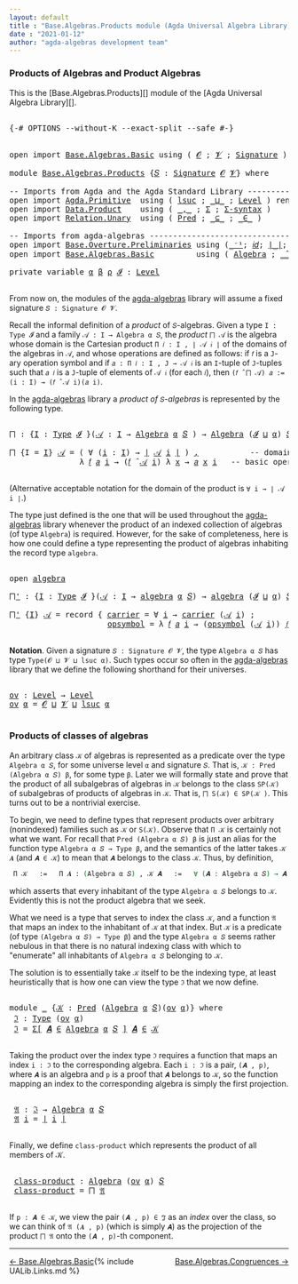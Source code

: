 ```yaml
---
layout: default
title : "Base.Algebras.Products module (Agda Universal Algebra Library)"
date : "2021-01-12"
author: "agda-algebras development team"
---
```


### <a id="products-of-algebras-and-product-algebras">Products of Algebras and Product Algebras</a>

This is the [Base.Algebras.Products][] module of the [Agda Universal Algebra Library][].

<pre class="Agda">

<a id="365" class="Symbol">{-#</a> <a id="369" class="Keyword">OPTIONS</a> <a id="377" class="Pragma">--without-K</a> <a id="389" class="Pragma">--exact-split</a> <a id="403" class="Pragma">--safe</a> <a id="410" class="Symbol">#-}</a>


<a id="416" class="Keyword">open</a> <a id="421" class="Keyword">import</a> <a id="428" href="Base.Algebras.Basic.html" class="Module">Base.Algebras.Basic</a> <a id="448" class="Keyword">using</a> <a id="454" class="Symbol">(</a> <a id="456" href="Base.Algebras.Basic.html#1160" class="Generalizable">𝓞</a> <a id="458" class="Symbol">;</a> <a id="460" href="Base.Algebras.Basic.html#1162" class="Generalizable">𝓥</a> <a id="462" class="Symbol">;</a> <a id="464" href="Base.Algebras.Basic.html#3888" class="Function">Signature</a> <a id="474" class="Symbol">)</a>

<a id="477" class="Keyword">module</a> <a id="484" href="Base.Algebras.Products.html" class="Module">Base.Algebras.Products</a> <a id="507" class="Symbol">{</a><a id="508" href="Base.Algebras.Products.html#508" class="Bound">𝑆</a> <a id="510" class="Symbol">:</a> <a id="512" href="Base.Algebras.Basic.html#3888" class="Function">Signature</a> <a id="522" href="Base.Algebras.Basic.html#1160" class="Generalizable">𝓞</a> <a id="524" href="Base.Algebras.Basic.html#1162" class="Generalizable">𝓥</a><a id="525" class="Symbol">}</a> <a id="527" class="Keyword">where</a>

<a id="534" class="Comment">-- Imports from Agda and the Agda Standard Library ------------------------------</a>
<a id="616" class="Keyword">open</a> <a id="621" class="Keyword">import</a> <a id="628" href="Agda.Primitive.html" class="Module">Agda.Primitive</a>  <a id="644" class="Keyword">using</a> <a id="650" class="Symbol">(</a> <a id="652" href="Agda.Primitive.html#780" class="Primitive">lsuc</a> <a id="657" class="Symbol">;</a> <a id="659" href="Agda.Primitive.html#810" class="Primitive Operator">_⊔_</a> <a id="663" class="Symbol">;</a> <a id="665" href="Agda.Primitive.html#597" class="Postulate">Level</a> <a id="671" class="Symbol">)</a> <a id="673" class="Keyword">renaming</a> <a id="682" class="Symbol">(</a> <a id="684" href="Agda.Primitive.html#326" class="Primitive">Set</a> <a id="688" class="Symbol">to</a> <a id="691" class="Primitive">Type</a> <a id="696" class="Symbol">)</a>
<a id="698" class="Keyword">open</a> <a id="703" class="Keyword">import</a> <a id="710" href="Data.Product.html" class="Module">Data.Product</a>    <a id="726" class="Keyword">using</a> <a id="732" class="Symbol">(</a> <a id="734" href="Agda.Builtin.Sigma.html#236" class="InductiveConstructor Operator">_,_</a> <a id="738" class="Symbol">;</a> <a id="740" href="Agda.Builtin.Sigma.html#166" class="Record">Σ</a> <a id="742" class="Symbol">;</a> <a id="744" href="Data.Product.html#916" class="Function">Σ-syntax</a> <a id="753" class="Symbol">)</a>
<a id="755" class="Keyword">open</a> <a id="760" class="Keyword">import</a> <a id="767" href="Relation.Unary.html" class="Module">Relation.Unary</a>  <a id="783" class="Keyword">using</a> <a id="789" class="Symbol">(</a> <a id="791" href="Relation.Unary.html#1101" class="Function">Pred</a> <a id="796" class="Symbol">;</a> <a id="798" href="Relation.Unary.html#1742" class="Function Operator">_⊆_</a> <a id="802" class="Symbol">;</a> <a id="804" href="Relation.Unary.html#1523" class="Function Operator">_∈_</a> <a id="808" class="Symbol">)</a>

<a id="811" class="Comment">-- Imports from agda-algebras ---------------------------------------------------</a>
<a id="893" class="Keyword">open</a> <a id="898" class="Keyword">import</a> <a id="905" href="Base.Overture.Preliminaries.html" class="Module">Base.Overture.Preliminaries</a> <a id="933" class="Keyword">using</a> <a id="939" class="Symbol">(</a><a id="940" href="Base.Overture.Preliminaries.html#4995" class="Function Operator">_⁻¹</a><a id="943" class="Symbol">;</a> <a id="945" href="Base.Overture.Preliminaries.html#5394" class="Function">𝑖𝑑</a><a id="947" class="Symbol">;</a> <a id="949" href="Base.Overture.Preliminaries.html#4402" class="Function Operator">∣_∣</a><a id="952" class="Symbol">;</a> <a id="954" href="Base.Overture.Preliminaries.html#4440" class="Function Operator">∥_∥</a><a id="957" class="Symbol">)</a>
<a id="959" class="Keyword">open</a> <a id="964" class="Keyword">import</a> <a id="971" href="Base.Algebras.Basic.html" class="Module">Base.Algebras.Basic</a>         <a id="999" class="Keyword">using</a> <a id="1005" class="Symbol">(</a> <a id="1007" href="Base.Algebras.Basic.html#6257" class="Function">Algebra</a> <a id="1015" class="Symbol">;</a> <a id="1017" href="Base.Algebras.Basic.html#9364" class="Function Operator">_̂_</a> <a id="1021" class="Symbol">;</a> <a id="1023" href="Base.Algebras.Basic.html#8298" class="Record">algebra</a> <a id="1031" class="Symbol">)</a>

<a id="1034" class="Keyword">private</a> <a id="1042" class="Keyword">variable</a> <a id="1051" href="Base.Algebras.Products.html#1051" class="Generalizable">α</a> <a id="1053" href="Base.Algebras.Products.html#1053" class="Generalizable">β</a> <a id="1055" href="Base.Algebras.Products.html#1055" class="Generalizable">ρ</a> <a id="1057" href="Base.Algebras.Products.html#1057" class="Generalizable">𝓘</a> <a id="1059" class="Symbol">:</a> <a id="1061" href="Agda.Primitive.html#597" class="Postulate">Level</a>

</pre>

From now on, the modules of the [agda-algebras](https://github.com/ualib/agda-algebras) library will assume a fixed signature `𝑆 : Signature 𝓞 𝓥`.

Recall the informal definition of a *product* of `𝑆`-algebras. Given a type `I : Type 𝓘` and a family `𝒜 : I → Algebra α 𝑆`, the *product* `⨅ 𝒜` is the algebra whose domain is the Cartesian product `Π 𝑖 ꞉ I , ∣ 𝒜 𝑖 ∣` of the domains of the algebras in `𝒜`, and whose operations are defined as follows: if `𝑓` is a `J`-ary operation symbol and if `𝑎 : Π 𝑖 ꞉ I , J → 𝒜 𝑖` is an `I`-tuple of `J`-tuples such that `𝑎 𝑖` is a `J`-tuple of elements of `𝒜 𝑖` (for each `𝑖`), then `(𝑓 ̂ ⨅ 𝒜) 𝑎 := (i : I) → (𝑓 ̂ 𝒜 i)(𝑎 i)`.

In the [agda-algebras](https://github.com/ualib/agda-algebras) library a *product of* `𝑆`-*algebras* is represented by the following type.

<pre class="Agda">

<a id="⨅"></a><a id="1899" href="Base.Algebras.Products.html#1899" class="Function">⨅</a> <a id="1901" class="Symbol">:</a> <a id="1903" class="Symbol">{</a><a id="1904" href="Base.Algebras.Products.html#1904" class="Bound">I</a> <a id="1906" class="Symbol">:</a> <a id="1908" href="Base.Algebras.Products.html#691" class="Primitive">Type</a> <a id="1913" href="Base.Algebras.Products.html#1057" class="Generalizable">𝓘</a> <a id="1915" class="Symbol">}(</a><a id="1917" href="Base.Algebras.Products.html#1917" class="Bound">𝒜</a> <a id="1919" class="Symbol">:</a> <a id="1921" href="Base.Algebras.Products.html#1904" class="Bound">I</a> <a id="1923" class="Symbol">→</a> <a id="1925" href="Base.Algebras.Basic.html#6257" class="Function">Algebra</a> <a id="1933" href="Base.Algebras.Products.html#1051" class="Generalizable">α</a> <a id="1935" href="Base.Algebras.Products.html#508" class="Bound">𝑆</a> <a id="1937" class="Symbol">)</a> <a id="1939" class="Symbol">→</a> <a id="1941" href="Base.Algebras.Basic.html#6257" class="Function">Algebra</a> <a id="1949" class="Symbol">(</a><a id="1950" href="Base.Algebras.Products.html#1057" class="Generalizable">𝓘</a> <a id="1952" href="Agda.Primitive.html#810" class="Primitive Operator">⊔</a> <a id="1954" href="Base.Algebras.Products.html#1051" class="Generalizable">α</a><a id="1955" class="Symbol">)</a> <a id="1957" href="Base.Algebras.Products.html#508" class="Bound">𝑆</a>

<a id="1960" href="Base.Algebras.Products.html#1899" class="Function">⨅</a> <a id="1962" class="Symbol">{</a><a id="1963" class="Argument">I</a> <a id="1965" class="Symbol">=</a> <a id="1967" href="Base.Algebras.Products.html#1967" class="Bound">I</a><a id="1968" class="Symbol">}</a> <a id="1970" href="Base.Algebras.Products.html#1970" class="Bound">𝒜</a> <a id="1972" class="Symbol">=</a> <a id="1974" class="Symbol">(</a> <a id="1976" class="Symbol">∀</a> <a id="1978" class="Symbol">(</a><a id="1979" href="Base.Algebras.Products.html#1979" class="Bound">i</a> <a id="1981" class="Symbol">:</a> <a id="1983" href="Base.Algebras.Products.html#1967" class="Bound">I</a><a id="1984" class="Symbol">)</a> <a id="1986" class="Symbol">→</a> <a id="1988" href="Base.Overture.Preliminaries.html#4402" class="Function Operator">∣</a> <a id="1990" href="Base.Algebras.Products.html#1970" class="Bound">𝒜</a> <a id="1992" href="Base.Algebras.Products.html#1979" class="Bound">i</a> <a id="1994" href="Base.Overture.Preliminaries.html#4402" class="Function Operator">∣</a> <a id="1996" class="Symbol">)</a> <a id="1998" href="Agda.Builtin.Sigma.html#236" class="InductiveConstructor Operator">,</a>           <a id="2010" class="Comment">-- domain of the product algebra</a>
               <a id="2058" class="Symbol">λ</a> <a id="2060" href="Base.Algebras.Products.html#2060" class="Bound">𝑓</a> <a id="2062" href="Base.Algebras.Products.html#2062" class="Bound">𝑎</a> <a id="2064" href="Base.Algebras.Products.html#2064" class="Bound">i</a> <a id="2066" class="Symbol">→</a> <a id="2068" class="Symbol">(</a><a id="2069" href="Base.Algebras.Products.html#2060" class="Bound">𝑓</a> <a id="2071" href="Base.Algebras.Basic.html#9364" class="Function Operator">̂</a> <a id="2073" href="Base.Algebras.Products.html#1970" class="Bound">𝒜</a> <a id="2075" href="Base.Algebras.Products.html#2064" class="Bound">i</a><a id="2076" class="Symbol">)</a> <a id="2078" class="Symbol">λ</a> <a id="2080" href="Base.Algebras.Products.html#2080" class="Bound">x</a> <a id="2082" class="Symbol">→</a> <a id="2084" href="Base.Algebras.Products.html#2062" class="Bound">𝑎</a> <a id="2086" href="Base.Algebras.Products.html#2080" class="Bound">x</a> <a id="2088" href="Base.Algebras.Products.html#2064" class="Bound">i</a>   <a id="2092" class="Comment">-- basic operations of the product algebra</a>

</pre>

(Alternative acceptable notation for the domain of the product is `∀ i → ∣ 𝒜 i ∣`.)

The type just defined is the one that will be used throughout the [agda-algebras](https://github.com/ualib/agda-algebras) library whenever the product of an indexed collection of algebras (of type `Algebra`) is required.  However, for the sake of completeness, here is how one could define a type representing the product of algebras inhabiting the record type `algebra`.

<pre class="Agda">

<a id="2620" class="Keyword">open</a> <a id="2625" href="Base.Algebras.Basic.html#8298" class="Module">algebra</a>

<a id="⨅&#39;"></a><a id="2634" href="Base.Algebras.Products.html#2634" class="Function">⨅&#39;</a> <a id="2637" class="Symbol">:</a> <a id="2639" class="Symbol">{</a><a id="2640" href="Base.Algebras.Products.html#2640" class="Bound">I</a> <a id="2642" class="Symbol">:</a> <a id="2644" href="Base.Algebras.Products.html#691" class="Primitive">Type</a> <a id="2649" href="Base.Algebras.Products.html#1057" class="Generalizable">𝓘</a> <a id="2651" class="Symbol">}(</a><a id="2653" href="Base.Algebras.Products.html#2653" class="Bound">𝒜</a> <a id="2655" class="Symbol">:</a> <a id="2657" href="Base.Algebras.Products.html#2640" class="Bound">I</a> <a id="2659" class="Symbol">→</a> <a id="2661" href="Base.Algebras.Basic.html#8298" class="Record">algebra</a> <a id="2669" href="Base.Algebras.Products.html#1051" class="Generalizable">α</a> <a id="2671" href="Base.Algebras.Products.html#508" class="Bound">𝑆</a><a id="2672" class="Symbol">)</a> <a id="2674" class="Symbol">→</a> <a id="2676" href="Base.Algebras.Basic.html#8298" class="Record">algebra</a> <a id="2684" class="Symbol">(</a><a id="2685" href="Base.Algebras.Products.html#1057" class="Generalizable">𝓘</a> <a id="2687" href="Agda.Primitive.html#810" class="Primitive Operator">⊔</a> <a id="2689" href="Base.Algebras.Products.html#1051" class="Generalizable">α</a><a id="2690" class="Symbol">)</a> <a id="2692" href="Base.Algebras.Products.html#508" class="Bound">𝑆</a>

<a id="2695" href="Base.Algebras.Products.html#2634" class="Function">⨅&#39;</a> <a id="2698" class="Symbol">{</a><a id="2699" href="Base.Algebras.Products.html#2699" class="Bound">I</a><a id="2700" class="Symbol">}</a> <a id="2702" href="Base.Algebras.Products.html#2702" class="Bound">𝒜</a> <a id="2704" class="Symbol">=</a> <a id="2706" class="Keyword">record</a> <a id="2713" class="Symbol">{</a> <a id="2715" href="Base.Algebras.Basic.html#8396" class="Field">carrier</a> <a id="2723" class="Symbol">=</a> <a id="2725" class="Symbol">∀</a> <a id="2727" href="Base.Algebras.Products.html#2727" class="Bound">i</a> <a id="2729" class="Symbol">→</a> <a id="2731" href="Base.Algebras.Basic.html#8396" class="Field">carrier</a> <a id="2739" class="Symbol">(</a><a id="2740" href="Base.Algebras.Products.html#2702" class="Bound">𝒜</a> <a id="2742" href="Base.Algebras.Products.html#2727" class="Bound">i</a><a id="2743" class="Symbol">)</a> <a id="2745" class="Symbol">;</a>                 <a id="2763" class="Comment">-- domain</a>
                     <a id="2794" href="Base.Algebras.Basic.html#8415" class="Field">opsymbol</a> <a id="2803" class="Symbol">=</a> <a id="2805" class="Symbol">λ</a> <a id="2807" href="Base.Algebras.Products.html#2807" class="Bound">𝑓</a> <a id="2809" href="Base.Algebras.Products.html#2809" class="Bound">𝑎</a> <a id="2811" href="Base.Algebras.Products.html#2811" class="Bound">i</a> <a id="2813" class="Symbol">→</a> <a id="2815" class="Symbol">(</a><a id="2816" href="Base.Algebras.Basic.html#8415" class="Field">opsymbol</a> <a id="2825" class="Symbol">(</a><a id="2826" href="Base.Algebras.Products.html#2702" class="Bound">𝒜</a> <a id="2828" href="Base.Algebras.Products.html#2811" class="Bound">i</a><a id="2829" class="Symbol">))</a> <a id="2832" href="Base.Algebras.Products.html#2807" class="Bound">𝑓</a> <a id="2834" class="Symbol">λ</a> <a id="2836" href="Base.Algebras.Products.html#2836" class="Bound">x</a> <a id="2838" class="Symbol">→</a> <a id="2840" href="Base.Algebras.Products.html#2809" class="Bound">𝑎</a> <a id="2842" href="Base.Algebras.Products.html#2836" class="Bound">x</a> <a id="2844" href="Base.Algebras.Products.html#2811" class="Bound">i</a> <a id="2846" class="Symbol">}</a> <a id="2848" class="Comment">-- basic operations</a>

</pre>



**Notation**. Given a signature `𝑆 : Signature 𝓞 𝓥`, the type `Algebra α 𝑆` has type `Type(𝓞 ⊔ 𝓥 ⊔ lsuc α)`.  Such types occur so often in the [agda-algebras](https://github.com/ualib/agda-algebras) library that we define the following shorthand for their universes.

<pre class="Agda">

<a id="ov"></a><a id="3165" href="Base.Algebras.Products.html#3165" class="Function">ov</a> <a id="3168" class="Symbol">:</a> <a id="3170" href="Agda.Primitive.html#597" class="Postulate">Level</a> <a id="3176" class="Symbol">→</a> <a id="3178" href="Agda.Primitive.html#597" class="Postulate">Level</a>
<a id="3184" href="Base.Algebras.Products.html#3165" class="Function">ov</a> <a id="3187" href="Base.Algebras.Products.html#3187" class="Bound">α</a> <a id="3189" class="Symbol">=</a> <a id="3191" href="Base.Algebras.Products.html#522" class="Bound">𝓞</a> <a id="3193" href="Agda.Primitive.html#810" class="Primitive Operator">⊔</a> <a id="3195" href="Base.Algebras.Products.html#524" class="Bound">𝓥</a> <a id="3197" href="Agda.Primitive.html#810" class="Primitive Operator">⊔</a> <a id="3199" href="Agda.Primitive.html#780" class="Primitive">lsuc</a> <a id="3204" href="Base.Algebras.Products.html#3187" class="Bound">α</a>

</pre>



### <a id="products-of-classes-of-algebras">Products of classes of algebras</a>

An arbitrary class `𝒦` of algebras is represented as a predicate over the type `Algebra α 𝑆`, for some universe level `α` and signature `𝑆`. That is, `𝒦 : Pred (Algebra α 𝑆) β`, for some type `β`. Later we will formally state and prove that the product of all subalgebras of algebras in `𝒦` belongs to the class `SP(𝒦)` of subalgebras of products of algebras in `𝒦`. That is, `⨅ S(𝒦) ∈ SP(𝒦 )`. This turns out to be a nontrivial exercise.

To begin, we need to define types that represent products over arbitrary (nonindexed) families such as `𝒦` or `S(𝒦)`. Observe that `Π 𝒦` is certainly not what we want.  For recall that `Pred (Algebra α 𝑆) β` is just an alias for the function type `Algebra α 𝑆 → Type β`, and the semantics of the latter takes `𝒦 𝑨` (and `𝑨 ∈ 𝒦`) to mean that `𝑨` belongs to the class `𝒦`. Thus, by definition,

```agda
 Π 𝒦   :=   Π 𝑨 ꞉ (Algebra α 𝑆) , 𝒦 𝑨   :=   ∀ (𝑨 : Algebra α 𝑆) → 𝑨 ∈ 𝒦,
```

which asserts that every inhabitant of the type `Algebra α 𝑆` belongs to `𝒦`.  Evidently this is not the product algebra that we seek.

What we need is a type that serves to index the class `𝒦`, and a function `𝔄` that maps an index to the inhabitant of `𝒦` at that index. But `𝒦` is a predicate (of type `(Algebra α 𝑆) → Type β`) and the type `Algebra α 𝑆` seems rather nebulous in that there is no natural indexing class with which to "enumerate" all inhabitants of `Algebra α 𝑆` belonging to `𝒦`.

The solution is to essentially take `𝒦` itself to be the indexing type, at least heuristically that is how one can view the type `ℑ` that we now define.

<pre class="Agda">

<a id="4892" class="Keyword">module</a> <a id="4899" href="Base.Algebras.Products.html#4899" class="Module">_</a> <a id="4901" class="Symbol">{</a><a id="4902" href="Base.Algebras.Products.html#4902" class="Bound">𝒦</a> <a id="4904" class="Symbol">:</a> <a id="4906" href="Relation.Unary.html#1101" class="Function">Pred</a> <a id="4911" class="Symbol">(</a><a id="4912" href="Base.Algebras.Basic.html#6257" class="Function">Algebra</a> <a id="4920" href="Base.Algebras.Products.html#1051" class="Generalizable">α</a> <a id="4922" href="Base.Algebras.Products.html#508" class="Bound">𝑆</a><a id="4923" class="Symbol">)(</a><a id="4925" href="Base.Algebras.Products.html#3165" class="Function">ov</a> <a id="4928" href="Base.Algebras.Products.html#1051" class="Generalizable">α</a><a id="4929" class="Symbol">)}</a> <a id="4932" class="Keyword">where</a>
 <a id="4939" href="Base.Algebras.Products.html#4939" class="Function">ℑ</a> <a id="4941" class="Symbol">:</a> <a id="4943" href="Base.Algebras.Products.html#691" class="Primitive">Type</a> <a id="4948" class="Symbol">(</a><a id="4949" href="Base.Algebras.Products.html#3165" class="Function">ov</a> <a id="4952" href="Base.Algebras.Products.html#4920" class="Bound">α</a><a id="4953" class="Symbol">)</a>
 <a id="4956" href="Base.Algebras.Products.html#4939" class="Function">ℑ</a> <a id="4958" class="Symbol">=</a> <a id="4960" href="Data.Product.html#916" class="Function">Σ[</a> <a id="4963" href="Base.Algebras.Products.html#4963" class="Bound">𝑨</a> <a id="4965" href="Data.Product.html#916" class="Function">∈</a> <a id="4967" href="Base.Algebras.Basic.html#6257" class="Function">Algebra</a> <a id="4975" href="Base.Algebras.Products.html#4920" class="Bound">α</a> <a id="4977" href="Base.Algebras.Products.html#508" class="Bound">𝑆</a> <a id="4979" href="Data.Product.html#916" class="Function">]</a> <a id="4981" href="Base.Algebras.Products.html#4963" class="Bound">𝑨</a> <a id="4983" href="Relation.Unary.html#1523" class="Function Operator">∈</a> <a id="4985" href="Base.Algebras.Products.html#4902" class="Bound">𝒦</a>

</pre>

Taking the product over the index type `ℑ` requires a function that maps an index `i : ℑ` to the corresponding algebra.  Each `i : ℑ` is a pair, `(𝑨 , p)`, where `𝑨` is an algebra and `p` is a proof that `𝑨` belongs to `𝒦`, so the function mapping an index to the corresponding algebra is simply the first projection.

<pre class="Agda">

 <a id="5334" href="Base.Algebras.Products.html#5334" class="Function">𝔄</a> <a id="5336" class="Symbol">:</a> <a id="5338" href="Base.Algebras.Products.html#4939" class="Function">ℑ</a> <a id="5340" class="Symbol">→</a> <a id="5342" href="Base.Algebras.Basic.html#6257" class="Function">Algebra</a> <a id="5350" href="Base.Algebras.Products.html#4920" class="Bound">α</a> <a id="5352" href="Base.Algebras.Products.html#508" class="Bound">𝑆</a>
 <a id="5355" href="Base.Algebras.Products.html#5334" class="Function">𝔄</a> <a id="5357" href="Base.Algebras.Products.html#5357" class="Bound">i</a> <a id="5359" class="Symbol">=</a> <a id="5361" href="Base.Overture.Preliminaries.html#4402" class="Function Operator">∣</a> <a id="5363" href="Base.Algebras.Products.html#5357" class="Bound">i</a> <a id="5365" href="Base.Overture.Preliminaries.html#4402" class="Function Operator">∣</a>

</pre>

Finally, we define `class-product` which represents the product of all members of 𝒦.

<pre class="Agda">

 <a id="5481" href="Base.Algebras.Products.html#5481" class="Function">class-product</a> <a id="5495" class="Symbol">:</a> <a id="5497" href="Base.Algebras.Basic.html#6257" class="Function">Algebra</a> <a id="5505" class="Symbol">(</a><a id="5506" href="Base.Algebras.Products.html#3165" class="Function">ov</a> <a id="5509" href="Base.Algebras.Products.html#4920" class="Bound">α</a><a id="5510" class="Symbol">)</a> <a id="5512" href="Base.Algebras.Products.html#508" class="Bound">𝑆</a>
 <a id="5515" href="Base.Algebras.Products.html#5481" class="Function">class-product</a> <a id="5529" class="Symbol">=</a> <a id="5531" href="Base.Algebras.Products.html#1899" class="Function">⨅</a> <a id="5533" href="Base.Algebras.Products.html#5334" class="Function">𝔄</a>

</pre>

If `p : 𝑨 ∈ 𝒦`, we view the pair `(𝑨 , p) ∈ ℑ` as an *index* over the class, so we can think of `𝔄 (𝑨 , p)` (which is simply `𝑨`) as the projection of the product `⨅ 𝔄` onto the `(𝑨 , p)`-th component.

-----------------------

<span style="float:left;">[← Base.Algebras.Basic](Base.Algebras.Basic.html)</span>
<span style="float:right;">[Base.Algebras.Congruences →](Base.Algebras.Congruences.html)</span>

{% include UALib.Links.md %}
